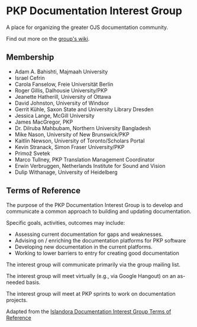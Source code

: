 # PKP Documentation Interest Group

A place for organizing the greater OJS documentation community.

Find out more on the <a href="https://github.com/pkp/documentation-interest-group/wiki">group's wiki</a>.

## Membership

- Adam A. Bahishti, Majmaah University
- Israel Cefrin
- Carola Fanselow, Freie Universität Berlin
- Roger Gillis, Dalhousie University/PKP
- Jeanette Hatherill, University of Ottawa
- David Johnston, University of Windsor
- Gerrit Kühle, Saxon State and University Library Dresden
- Jessica Lange, McGill University
- James MacGregor, PKP
- Dr. Dilruba Mahbubam, Northern University Bangladesh
- Mike Nason, University of New Brunswick/PKP
- Kaitlin Newson, University of Toronto/Scholars Portal
- Kevin Stranack, Simon Fraser University/PKP
- Primož Svetek
- Marco Tullney, PKP Translation Management Coordinator
- Erwin Verbruggen, Netherlands Institute for Sound and Vision
- Dulip Withanage, University of Heidelberg

## Terms of Reference

The purpose of the PKP Documentation Interest Group is to develop and communicate a common approach to building and updating documentation.

Specific goals, activities, outcomes may include:

* Assessing current documentation for gaps and weaknesses.
* Advising on / enriching the documentation platforms for PKP software
* Developing new documentation in the current platforms.
* Working to lower barriers to entry for creating good documentation

The interest group will communicate primarily via the group mailing list.

The interest group will meet virtually (e.g., via Google Hangout) on an as-needed basis.

The interest group will meet at PKP sprints to work on documentation projects.

Adapted from the <a href="https://github.com/AhemNason/Islandora-Documentation-Interest-Group">Islandora Documentation Interest Group Terms of Reference</a>
